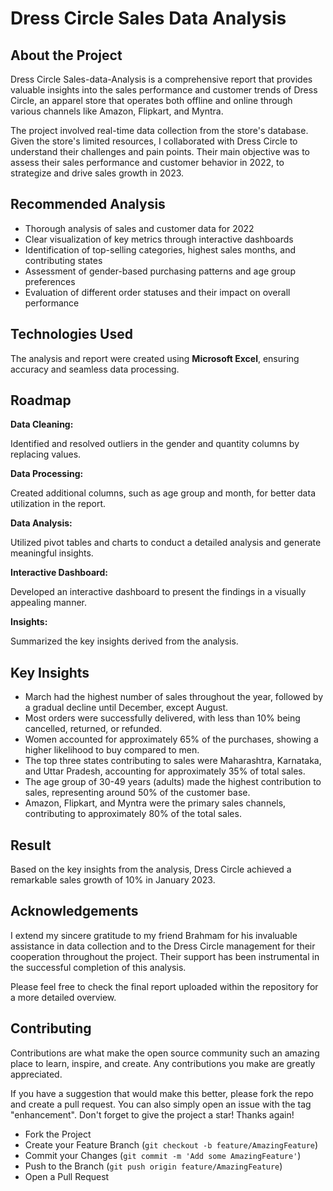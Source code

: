 

# Dress Circle Sales Data Analysis

## About the Project

Dress Circle Sales-data-Analysis is a comprehensive report that provides valuable insights into the sales performance and customer trends of Dress Circle, an apparel store that operates both offline and online through various channels like Amazon, Flipkart, and Myntra.

The project involved real-time data collection from the store's database. Given the store's limited resources, I collaborated with Dress Circle to understand their challenges and pain points. Their main objective was to assess their sales performance and customer behavior in 2022, to strategize and drive sales growth in 2023.

## Recommended Analysis

- Thorough analysis of sales and customer data for 2022
- Clear visualization of key metrics through interactive dashboards
- Identification of top-selling categories, highest sales months, and contributing states
- Assessment of gender-based purchasing patterns and age group preferences
- Evaluation of different order statuses and their impact on overall performance

## Technologies Used

The analysis and report were created using **Microsoft Excel**, ensuring accuracy and seamless data processing.

## Roadmap

 **Data Cleaning:**

Identified and resolved outliers in the gender and quantity columns by replacing values.

 **Data Processing:**

Created additional columns, such as age group and month, for better data utilization in the report.

 **Data Analysis:**

Utilized pivot tables and charts to conduct a detailed analysis and generate meaningful insights.

 **Interactive Dashboard:**

Developed an interactive dashboard to present the findings in a visually appealing manner.

 **Insights:**

Summarized the key insights derived from the analysis.

## Key Insights

- March had the highest number of sales throughout the year, followed by a gradual decline until December, except August.
- Most orders were successfully delivered, with less than 10% being cancelled, returned, or refunded.
- Women accounted for approximately 65% of the purchases, showing a higher likelihood to buy compared to men.
- The top three states contributing to sales were Maharashtra, Karnataka, and Uttar Pradesh, accounting for approximately 35% of total sales.
- The age group of 30-49 years (adults) made the highest contribution to sales, representing around 50% of the customer base.
- Amazon, Flipkart, and Myntra were the primary sales channels, contributing to approximately 80% of the total sales.

## Result

Based on the key insights from the analysis, Dress Circle achieved a remarkable sales growth of 10% in January 2023.

## Acknowledgements

I extend my sincere gratitude to my friend Brahmam for his invaluable assistance in data collection and to the Dress Circle management for their cooperation throughout the project. Their support has been instrumental in the successful completion of this analysis.

Please feel free to check the final report uploaded within the repository for a more detailed overview.

## Contributing

Contributions are what make the open source community such an amazing place to learn, inspire, and create. Any contributions you make are greatly appreciated.

If you have a suggestion that would make this better, please fork the repo and create a pull request. You can also simply open an issue with the tag "enhancement". Don't forget to give the project a star! Thanks again!

- Fork the Project
- Create your Feature Branch (`git checkout -b feature/AmazingFeature`)
- Commit your Changes (`git commit -m 'Add some AmazingFeature'`)
- Push to the Branch (`git push origin feature/AmazingFeature`)
- Open a Pull Request

